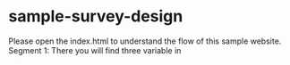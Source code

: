 # sample-survey-design
Please open the index.html to understand the flow of this sample website.
Segment 1: There you will find three variable in <script> tag. 1) survey_intro 2) survey_sample_page 3) survey_finish
These three variables are the definition of each page of the survey.

Segment 2: `jsPsych.init` is the initialization of the page. Here `timeline` object will contain the variable declared earlier. The sequence of these in variables should be in the way which you want participants to watch. `on_finish` object will contain a js function which will derive at the end of survey what actions will be taken or done. 
 

